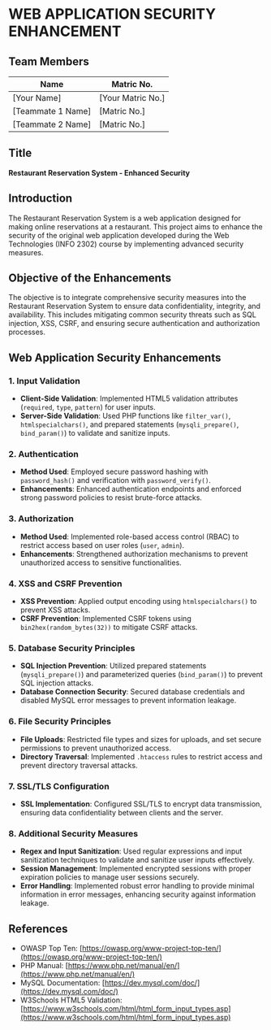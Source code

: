 # WEB APPLICATION SECURITY ENHANCEMENT

## Team Members
| Name                              | Matric No. |
|-----------------------------------|------------|
| [Your Name]                       | [Your Matric No.] |
| [Teammate 1 Name]                 | [Matric No.] |
| [Teammate 2 Name]                 | [Matric No.] |

## Title
**Restaurant Reservation System - Enhanced Security**

## Introduction
The Restaurant Reservation System is a web application designed for making online reservations at a restaurant. This project aims to enhance the security of the original web application developed during the Web Technologies (INFO 2302) course by implementing advanced security measures.

## Objective of the Enhancements
The objective is to integrate comprehensive security measures into the Restaurant Reservation System to ensure data confidentiality, integrity, and availability. This includes mitigating common security threats such as SQL injection, XSS, CSRF, and ensuring secure authentication and authorization processes.

## Web Application Security Enhancements

### 1. Input Validation
- **Client-Side Validation**: Implemented HTML5 validation attributes (`required`, `type`, `pattern`) for user inputs.
- **Server-Side Validation**: Used PHP functions like `filter_var()`, `htmlspecialchars()`, and prepared statements (`mysqli_prepare()`, `bind_param()`) to validate and sanitize inputs.

### 2. Authentication
- **Method Used**: Employed secure password hashing with `password_hash()` and verification with `password_verify()`.
- **Enhancements**: Enhanced authentication endpoints and enforced strong password policies to resist brute-force attacks.

### 3. Authorization
- **Method Used**: Implemented role-based access control (RBAC) to restrict access based on user roles (`user`, `admin`).
- **Enhancements**: Strengthened authorization mechanisms to prevent unauthorized access to sensitive functionalities.

### 4. XSS and CSRF Prevention
- **XSS Prevention**: Applied output encoding using `htmlspecialchars()` to prevent XSS attacks.
- **CSRF Prevention**: Implemented CSRF tokens using `bin2hex(random_bytes(32))` to mitigate CSRF attacks.

### 5. Database Security Principles
- **SQL Injection Prevention**: Utilized prepared statements (`mysqli_prepare()`) and parameterized queries (`bind_param()`) to prevent SQL injection attacks.
- **Database Connection Security**: Secured database credentials and disabled MySQL error messages to prevent information leakage.

### 6. File Security Principles
- **File Uploads**: Restricted file types and sizes for uploads, and set secure permissions to prevent unauthorized access.
- **Directory Traversal**: Implemented `.htaccess` rules to restrict access and prevent directory traversal attacks.

### 7. SSL/TLS Configuration
- **SSL Implementation**: Configured SSL/TLS to encrypt data transmission, ensuring data confidentiality between clients and the server.

### 8. Additional Security Measures
- **Regex and Input Sanitization**: Used regular expressions and input sanitization techniques to validate and sanitize user inputs effectively.
- **Session Management**: Implemented encrypted sessions with proper expiration policies to manage user sessions securely.
- **Error Handling**: Implemented robust error handling to provide minimal information in error messages, enhancing security against information leakage.

## References
- OWASP Top Ten: [https://owasp.org/www-project-top-ten/](https://owasp.org/www-project-top-ten/)
- PHP Manual: [https://www.php.net/manual/en/](https://www.php.net/manual/en/)
- MySQL Documentation: [https://dev.mysql.com/doc/](https://dev.mysql.com/doc/)
- W3Schools HTML5 Validation: [https://www.w3schools.com/html/html_form_input_types.asp](https://www.w3schools.com/html/html_form_input_types.asp)
